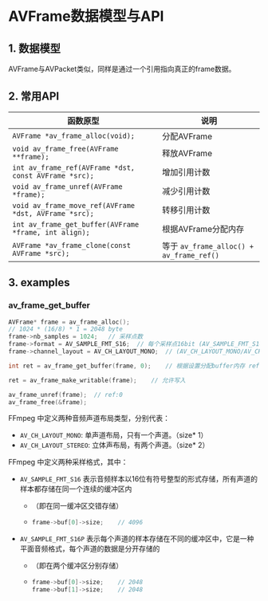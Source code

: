 # AVFrame数据模型与API

## 1. 数据模型

 AVFrame与AVPacket类似，同样是通过一个引用指向真正的frame数据。

## 2. 常用API

| 函数原型                                              | 说明                                     |
| ----------------------------------------------------- | ---------------------------------------- |
| `AVFrame *av_frame_alloc(void);`                      | 分配AVFrame                              |
| `void av_frame_free(AVFrame **frame);`                | 释放AVFrame                              |
| `int av_frame_ref(AVFrame *dst, const AVFrame *src);` | 增加引用计数                             |
| `void av_frame_unref(AVFrame *frame);`                | 减少引用计数                             |
| `void av_frame_move_ref(AVFrame *dst, AVFrame *src);` | 转移引用计数                             |
| `int av_frame_get_buffer(AVFrame *frame, int align);` | 根据AVFrame分配内存                      |
| `AVFrame *av_frame_clone(const AVFrame *src);`        | 等于 `av_frame_alloc() + av_frame_ref()` |

## 3. examples

### av_frame_get_buffer

```C++
AVFrame* frame = av_frame_alloc();
// 1024 * (16/8) * 1 = 2048 byte
frame->nb_samples = 1024;	// 采样点数
frame->format = AV_SAMPLE_FMT_S16;	// 每个采样点16bit (AV_SAMPLE_FMT_S16/AV_SAMPLE_FMT_S16P)
frame->channel_layout = AV_CH_LAYOUT_MONO;	// (AV_CH_LAYOUT_MONO/AV_CH_LAYOUT_STEREO)

int ret = av_frame_get_buffer(frame, 0);	// 根据设置分配buffer内存 ref:1

ret = av_frame_make_writable(frame);	// 允许写入

av_frame_unref(frame);	// ref:0
av_frame_free(&frame);
```

FFmpeg 中定义两种音频声道布局类型，分别代表：

- `AV_CH_LAYOUT_MONO`: 单声道布局，只有一个声道。（size* 1）
- `AV_CH_LAYOUT_STEREO`: 立体声布局，有两个声道。（size* 2）

FFmpeg 中定义两种采样格式，其中：

- `AV_SAMPLE_FMT_S16` 表示音频样本以16位有符号整型的形式存储，所有声道的样本都存储在同一个连续的缓冲区内

  - （即在同一缓冲区交错存储）

  - ```C++
    frame->buf[0]->size;	// 4096
    ```

- `AV_SAMPLE_FMT_S16P` 表示每个声道的样本存储在不同的缓冲区中，它是一种平面音频格式，每个声道的数据是分开存储的

  - （即在两个缓冲区分别存储）

  - ```C++
    frame->buf[0]->size;	// 2048
    frame->buf[1]->size;	// 2048
    ```




